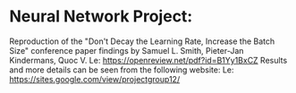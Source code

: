 # Neural Network Project:
Reproduction of the "Don't Decay the Learning Rate, Increase the Batch Size" conference paper findings by Samuel L. Smith, Pieter-Jan Kindermans, Quoc V. Le: https://openreview.net/pdf?id=B1Yy1BxCZ
Results and more details can be seen from the following website: Le: https://sites.google.com/view/projectgroup12/
